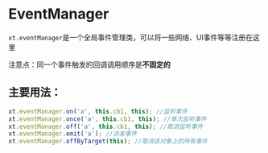 # EventManager

`xt.eventManager`是一个全局事件管理类，可以将一些网络、UI事件等等注册在这里

注意点：同一个事件触发的回调调用顺序是**不固定的**

## 主要用法：

```js
xt.eventManager.on('a', this.cb1, this); //监听事件
xt.eventManager.once('a', this.cb1, this); //单次监听事件
xt.eventManager.off('a', this.cb1, this); //取消监听事件
xt.eventManager.emit('a'); //派发事件
xt.eventManager.offByTarget(this); //取消该对象上的所有事件
```
